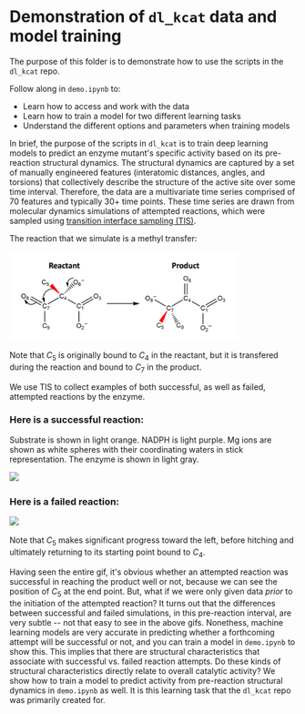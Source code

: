# Demonstration of `dl_kcat` data and model training

The purpose of this folder is to demonstrate how to use the scripts in the `dl_kcat` repo. 

Follow along in `demo.ipynb` to:
* Learn how to access and work with the data
* Learn how to train a model for two different learning tasks
* Understand the different options and parameters when training models

In brief, the purpose of the scripts in `dl_kcat` is to train deep learning models to predict an enzyme mutant's specific activity based on its pre-reaction structural dynamics. The structural dynamics are captured by a set of manually engineered features (interatomic distances, angles, and torsions) that collectively describe the structure of the active site over some time interval. Therefore, the data are a multivariate time series comprised of 70 features and typically 30+ time points. These time series are drawn from molecular dynamics simulations of attempted reactions, which were sampled using [transition interface sampling (TIS)](https://pubs.aip.org/aip/jcp/article/118/17/7762/185320/A-novel-path-sampling-method-for-the-calculation).

The reaction that we simulate is a methyl transfer:

<img src="figs/rxn.png" width="400">

Note that $C_{5}$ is originally bound to $C_{4}$ in the reactant, but it is transfered during the reaction and bound to $C_{7}$ in the product.

We use TIS to collect examples of both successful, as well as failed, attempted reactions by the enzyme.

### Here is a successful reaction:
Substrate is shown in light orange. NADPH is light purple. Mg ions are shown as white spheres with their coordinating waters in stick representation. The enzyme is shown in light gray.

<img src="figs/r1.gif" width="300">

### Here is a failed reaction:

<img src="figs/nr2.gif" width="300">

Note that $C_{5}$ makes significant progress toward the left, before hitching and ultimately returning to its starting point bound to $C_{4}$. 

Having seen the entire gif, it's obvious whether an attempted reaction was successful in reaching the product well or not, because we can see the position of $C_{5}$ at the end point. But, what if we were only given data *prior* to the initiation of the attempted reaction? It turns out that the differences between successful and failed simulations, in this pre-reaction interval, are very subtle -- not that easy to see in the above gifs. Nonethess, machine learning models are very accurate in predicting whether a forthcoming attempt will be successful or not, and you can train a model in `demo.ipynb` to show this. This implies that there are structural characteristics that associate with successful vs. failed reaction attempts. Do these kinds of structural characteristics directly relate to overall catalytic activity? We show how to train a model to predict activity from pre-reaction structural dynamics in `demo.ipynb` as well. It is this learning task that the `dl_kcat` repo was primarily created for. 